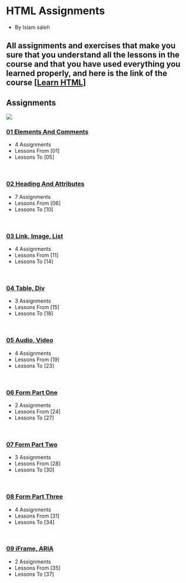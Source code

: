 # HTML Assignments

- By Islam saleh

## All assignments and exercises that make you sure that you understand all the lessons in the course and that you have used everything you learned properly, and here is the link of the course [[Learn HTML](https://www.youtube.com/playlist?list=PLDoPjvoNmBAw_t_XWUFbBX-c9MafPk9ji)]

## Assignments

![](https://elzero.org/wp-content/themes/elzero/era/imgs/courses/html-assignments.png)

### [01 Elements And Comments](./01%20Elements%20And%20Comments/)

- 4 Assignments
- Lessons From [01]
- Lessons To [05]

<br>

### [02 Heading And Attributes](./02%20Heading%20And%20Attributes/)

- 7 Assignments
- Lessons From [06]
- Lessons To [10]

<br>

### [03 Link, Image, List](./03%20Link,%20Image,%20List/)

- 4 Assignments
- Lessons From [11]
- Lessons To [14]

<br>

### [04 Table, Div](./04%20Table,%20Div/)

- 3 Assignments
- Lessons From [15]
- Lessons To [18]

<br>

### [05 Audio, Video](./05%20Audio,%20Video/)

- 4 Assignments
- Lessons From [19]
- Lessons To [23]

<br>

### [06 Form Part One](./06%20Form%20Part%20One/)

- 2 Assignments
- Lessons From [24]
- Lessons To [27]

<br>

### [07 Form Part Two](./07%20Form%20Part%20Two/)

- 3 Assignments
- Lessons From [28]
- Lessons To [30]

<br>

### [08 Form Part Three](./08%20Form%20Part%20Three/)

- 4 Assignments
- Lessons From [31]
- Lessons To [34]

<br>

### [09 iFrame, ARIA](./09%20iFrame,%20ARIA/)

- 2 Assignments
- Lessons From [35]
- Lessons To [37]
